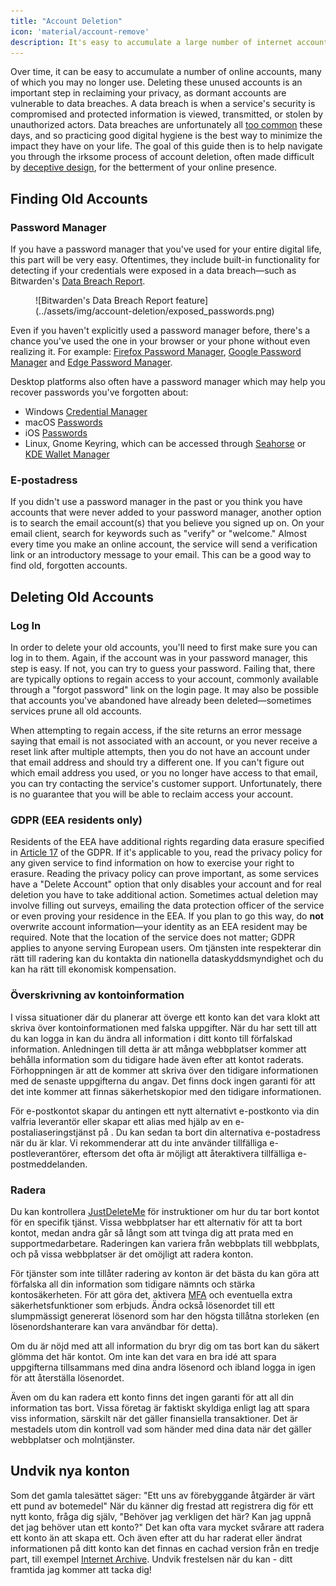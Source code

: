 ```yaml
---
title: "Account Deletion"
icon: 'material/account-remove'
description: It's easy to accumulate a large number of internet accounts, here are some tips on how to prune your collection.
---
```


Over time, it can be easy to accumulate a number of online accounts, many of which you may no longer use. Deleting these unused accounts is an important step in reclaiming your privacy, as dormant accounts are vulnerable to data breaches. A data breach is when a service's security is compromised and protected information is viewed, transmitted, or stolen by unauthorized actors. Data breaches are unfortunately all [too common](https://haveibeenpwned.com/PwnedWebsites) these days, and so practicing good digital hygiene is the best way to minimize the impact they have on your life. The goal of this guide then is to help navigate you through the irksome process of account deletion, often made difficult by [deceptive design](https://www.deceptive.design/), for the betterment of your online presence.

## Finding Old Accounts

### Password Manager

If you have a password manager that you've used for your entire digital life, this part will be very easy. Oftentimes, they include built-in functionality for detecting if your credentials were exposed in a data breach—such as Bitwarden's [Data Breach Report](https://bitwarden.com/blog/have-you-been-pwned/).

<figure markdown>
  ![Bitwarden's Data Breach Report feature](../assets/img/account-deletion/exposed_passwords.png)
</figure>

Even if you haven't explicitly used a password manager before, there's a chance you've used the one in your browser or your phone without even realizing it. For example: [Firefox Password Manager](https://support.mozilla.org/kb/password-manager-remember-delete-edit-logins), [Google Password Manager](https://passwords.google.com/intro) and [Edge Password Manager](https://support.microsoft.com/en-us/microsoft-edge/save-or-forget-passwords-in-microsoft-edge-b4beecb0-f2a8-1ca0-f26f-9ec247a3f336).

Desktop platforms also often have a password manager which may help you recover passwords you've forgotten about:

- Windows [Credential Manager](https://support.microsoft.com/en-us/windows/accessing-credential-manager-1b5c916a-6a16-889f-8581-fc16e8165ac0)
- macOS [Passwords](https://support.apple.com/en-us/HT211145)
- iOS [Passwords](https://support.apple.com/en-us/HT211146)
- Linux, Gnome Keyring, which can be accessed through [Seahorse](https://wiki.gnome.org/Apps/Seahorse) or [KDE Wallet Manager](https://userbase.kde.org/KDE_Wallet_Manager)

### E-postadress

If you didn't use a password manager in the past or you think you have accounts that were never added to your password manager, another option is to search the email account(s) that you believe you signed up on. On your email client, search for keywords such as "verify" or "welcome." Almost every time you make an online account, the service will send a verification link or an introductory message to your email. This can be a good way to find old, forgotten accounts.

## Deleting Old Accounts

### Log In

In order to delete your old accounts, you'll need to first make sure you can log in to them. Again, if the account was in your password manager, this step is easy. If not, you can try to guess your password. Failing that, there are typically options to regain access to your account, commonly available through a "forgot password" link on the login page. It may also be possible that accounts you've abandoned have already been deleted—sometimes services prune all old accounts.

When attempting to regain access, if the site returns an error message saying that email is not associated with an account, or you never receive a reset link after multiple attempts, then you do not have an account under that email address and should try a different one. If you can't figure out which email address you used, or you no longer have access to that email, you can try contacting the service's customer support. Unfortunately, there is no guarantee that you will be able to reclaim access your account.

### GDPR (EEA residents only)

Residents of the EEA have additional rights regarding data erasure specified in [Article 17](https://www.gdpr.org/regulation/article-17.html) of the GDPR. If it's applicable to you, read the privacy policy for any given service to find information on how to exercise your right to erasure. Reading the privacy policy can prove important, as some services have a "Delete Account" option that only disables your account and for real deletion you have to take additional action. Sometimes actual deletion may involve filling out surveys, emailing the data protection officer of the service or even proving your residence in the EEA. If you plan to go this way, do **not** overwrite account information—your identity as an EEA resident may be required. Note that the location of the service does not matter; GDPR applies to anyone serving European users. Om tjänsten inte respekterar din rätt till radering kan du kontakta din nationella dataskyddsmyndighet [](https://ec.europa.eu/info/law/law-topic/data-protection/reform/rights-citizens/redress/what-should-i-do-if-i-think-my-personal-data-protection-rights-havent-been-respected_en) och du kan ha rätt till ekonomisk kompensation.

### Överskrivning av kontoinformation

I vissa situationer där du planerar att överge ett konto kan det vara klokt att skriva över kontoinformationen med falska uppgifter. När du har sett till att du kan logga in kan du ändra all information i ditt konto till förfalskad information. Anledningen till detta är att många webbplatser kommer att behålla information som du tidigare hade även efter att kontot raderats. Förhoppningen är att de kommer att skriva över den tidigare informationen med de senaste uppgifterna du angav. Det finns dock ingen garanti för att det inte kommer att finnas säkerhetskopior med den tidigare informationen.

För e-postkontot skapar du antingen ett nytt alternativt e-postkonto via din valfria leverantör eller skapar ett alias med hjälp av en e-postaliaseringstjänst på [](../email.md#email-aliasing-services). Du kan sedan ta bort din alternativa e-postadress när du är klar. Vi rekommenderar att du inte använder tillfälliga e-postleverantörer, eftersom det ofta är möjligt att återaktivera tillfälliga e-postmeddelanden.

### Radera

Du kan kontrollera [JustDeleteMe](https://justdeleteme.xyz) för instruktioner om hur du tar bort kontot för en specifik tjänst. Vissa webbplatser har ett alternativ för att ta bort kontot, medan andra går så långt som att tvinga dig att prata med en supportmedarbetare. Raderingen kan variera från webbplats till webbplats, och på vissa webbplatser är det omöjligt att radera konton.

För tjänster som inte tillåter radering av konton är det bästa du kan göra att förfalska all din information som tidigare nämnts och stärka kontosäkerheten. För att göra det, aktivera [MFA](multi-factor-authentication.md) och eventuella extra säkerhetsfunktioner som erbjuds. Ändra också lösenordet till ett slumpmässigt genererat lösenord som har den högsta tillåtna storleken (en lösenordshanterare [](../passwords.md) kan vara användbar för detta).

Om du är nöjd med att all information du bryr dig om tas bort kan du säkert glömma det här kontot. Om inte kan det vara en bra idé att spara uppgifterna tillsammans med dina andra lösenord och ibland logga in igen för att återställa lösenordet.

Även om du kan radera ett konto finns det ingen garanti för att all din information tas bort. Vissa företag är faktiskt skyldiga enligt lag att spara viss information, särskilt när det gäller finansiella transaktioner. Det är mestadels utom din kontroll vad som händer med dina data när det gäller webbplatser och molntjänster.

## Undvik nya konton

Som det gamla talesättet säger: "Ett uns av förebyggande åtgärder är värt ett pund av botemedel" När du känner dig frestad att registrera dig för ett nytt konto, fråga dig själv, "Behöver jag verkligen det här? Kan jag uppnå det jag behöver utan ett konto?" Det kan ofta vara mycket svårare att radera ett konto än att skapa ett. Och även efter att du har raderat eller ändrat informationen på ditt konto kan det finnas en cachad version från en tredje part, till exempel [Internet Archive](https://archive.org/). Undvik frestelsen när du kan - ditt framtida jag kommer att tacka dig!
